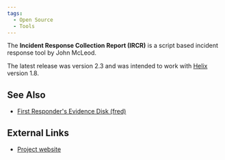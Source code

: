 ```yaml
---
tags:
  - Open Source
  - Tools
---
```

The **Incident Response Collection Report (IRCR)** is a script based incident
response tool by John McLeod.

The latest release was version 2.3 and was intended to work with
[Helix](helix3.md) version 1.8.

## See Also

* [First Responder's Evidence Disk (fred)](first_responder's_evidence_disk.md)

## External Links

* [Project website](https://sourceforge.net/projects/ircr/)
